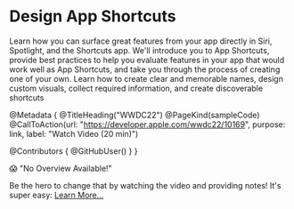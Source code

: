 # Design App Shortcuts

Learn how you can surface great features from your app directly in Siri, Spotlight, and the Shortcuts app. We'll introduce you to App Shortcuts, provide best practices to help you evaluate features in your app that would work well as App Shortcuts, and take you through the process of creating one of your own. Learn how to create clear and memorable names, design custom visuals, collect required information, and create discoverable shortcuts

@Metadata {
   @TitleHeading("WWDC22")
   @PageKind(sampleCode)
   @CallToAction(url: "https://developer.apple.com/wwdc22/10169", purpose: link, label: "Watch Video (20 min)")

   @Contributors {
      @GitHubUser(<replace this with your GitHub handle>)
   }
}

😱 "No Overview Available!"

Be the hero to change that by watching the video and providing notes! It's super easy:
 [Learn More…](https://wwdcnotes.github.io/WWDCNotes/documentation/wwdcnotes/contributing)
